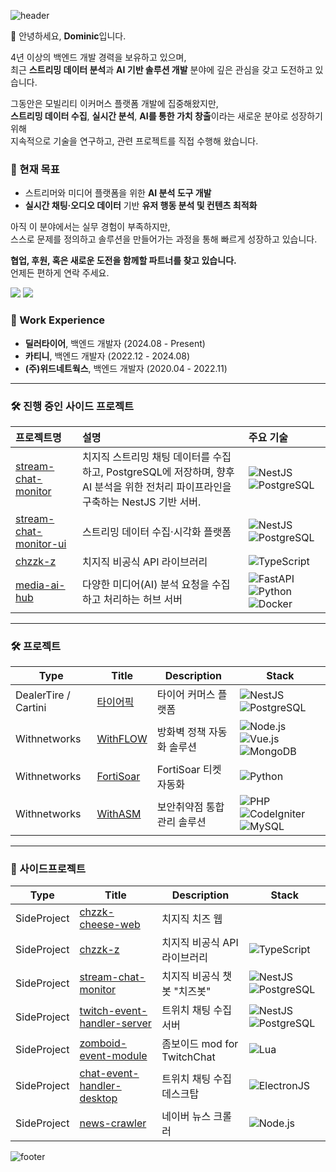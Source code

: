 ![header](https://capsule-render.vercel.app/api?type=waving&&color=gradient&height=100&section=header&fontSize=90)

👋 안녕하세요, **Dominic**입니다.

4년 이상의 백엔드 개발 경력을 보유하고 있으며,  
최근 **스트리밍 데이터 분석**과 **AI 기반 솔루션 개발** 분야에 깊은 관심을 갖고 도전하고 있습니다.

그동안은 모빌리티 이커머스 플랫폼 개발에 집중해왔지만,  
**스트리밍 데이터 수집**, **실시간 분석**, **AI를 통한 가치 창출**이라는 새로운 분야로 성장하기 위해  
지속적으로 기술을 연구하고, 관련 프로젝트를 직접 수행해 왔습니다.

### 🎯 현재 목표
- 스트리머와 미디어 플랫폼을 위한 **AI 분석 도구 개발**
- **실시간 채팅·오디오 데이터** 기반 **유저 행동 분석 및 컨텐츠 최적화**

아직 이 분야에서는 실무 경험이 부족하지만,  
스스로 문제를 정의하고 솔루션을 만들어가는 과정을 통해 빠르게 성장하고 있습니다.

**협업, 후원, 혹은 새로운 도전을 함께할 파트너를 찾고 있습니다.**  
언제든 편하게 연락 주세요.


<p>
  <a href="https://do-mi.tistory.com/" target="_blank"><img src="https://img.shields.io/badge/Blog-DD0B78?style=flat-square&logo=Tistory&logoColor=white"/></a>
  <a href="mailto:41@b41.kr" target="_blank"><img src="https://img.shields.io/badge/Email-EA4335?style=flat-square&logo=Gmail&logoColor=white"/></a>
</p>

### 💼 Work Experience

- **딜러타이어**, 백엔드 개발자 (2024.08 - Present)
- **카티니**, 백엔드 개발자 (2022.12 - 2024.08)
- **(주)위드네트웍스**, 백엔드 개발자 (2020.04 - 2022.11)

---

### 🛠️ 진행 중인 사이드 프로젝트

| 프로젝트명 | 설명 | 주요 기술 |
|:---|:---|:---|
| [stream-chat-monitor](https://github.com/doominkim/stream-chat-monitor) | 치지직 스트리밍 채팅 데이터를 수집하고, PostgreSQL에 저장하며, 향후 AI 분석을 위한 전처리 파이프라인을 구축하는 NestJS 기반 서버. | ![NestJS](https://img.shields.io/badge/Nestjs-ea2845?style=flat-square&logo=Nestjs&logoColor=white) ![PostgreSQL](https://img.shields.io/badge/postgreSQL-699eca?style=flat-square&logo=postgreSQL&logoColor=white) |
| [stream-chat-monitor-ui](https://github.com/doominkim/stream-chat-monitor-ui) | 스트리밍 데이터 수집·시각화 플랫폼 | ![NestJS](https://img.shields.io/badge/Nestjs-ea2845?style=flat-square&logo=Nestjs&logoColor=white) ![PostgreSQL](https://img.shields.io/badge/postgreSQL-699eca?style=flat-square&logo=postgreSQL&logoColor=white) |
| [chzzk-z](https://github.com/doominkim/chzzk-z?tab=readme-ov-file) | 치지직 비공식 API 라이브러리 | ![TypeScript](https://img.shields.io/badge/Typescript-3178C6?style=flat-square&logo=Typescript&logoColor=white) |
| [media-ai-hub](https://github.com/doominkim/media-ai-hub]) | 다양한 미디어(AI) 분석 요청을 수집하고 처리하는 허브 서버 | ![FastAPI](https://img.shields.io/badge/FastAPI-009688?style=flat-square&logo=FastAPI&logoColor=white) ![Python](https://img.shields.io/badge/Python-3776AB?style=flat-square&logo=Python&logoColor=white) ![Docker](https://img.shields.io/badge/Docker-2496ED?style=flat-square&logo=Docker&logoColor=white) |

---

### 🛠️ 프로젝트

| Type | Title | Description | Stack |
|------|-------|-------------|-------|
| DealerTire / Cartini | [타이어픽]() | 타이어 커머스 플랫폼 | ![NestJS](https://img.shields.io/badge/Nestjs-ea2845?style=flat-square&logo=Nestjs&logoColor=white) ![PostgreSQL](https://img.shields.io/badge/postgreSQL-699eca?style=flat-square&logo=postgreSQL&logoColor=white) |
| Withnetworks | [WithFLOW](https://www.withnetworks.com/withflow) | 방화벽 정책 자동화 솔루션 | ![Node.js](https://img.shields.io/badge/Node.js-7CB700?style=flat-square&logo=Node.js&logoColor=white) ![Vue.js](https://img.shields.io/badge/Vue.js-3FB27F?style=flat-square&logo=Vue.js&logoColor=white) ![MongoDB](https://img.shields.io/badge/MongoDB-118D4D?style=flat-square&logo=mongodb&logoColor=white) |
| Withnetworks | [FortiSoar](https://www.withnetworks.com/fortisoar) | FortiSoar 티켓 자동화 | ![Python](https://img.shields.io/badge/Python-D88700?style=flat-square&logo=Python&logoColor=white) |
| Withnetworks | [WithASM](https://www.withnetworks.com/withasm) | 보안취약점 통합관리 솔루션 | ![PHP](https://img.shields.io/badge/PHP-7175AA?style=flat-square&logo=PHP&logoColor=white) ![CodeIgniter](https://img.shields.io/badge/Codeigniter-E44A34?style=flat-square&logo=Codeigniter&logoColor=white) ![MySQL](https://img.shields.io/badge/MySQL-D88700?style=flat-square&logo=mysql&logoColor=white) |

---

### 🌱 사이드프로젝트

| Type | Title | Description | Stack |
|------|-------|-------------|-------|
| SideProject | [chzzk-cheese-web](https://github.com/doominkim/chzzk-cheese-web) | 치지직 치즈 웹 |  |
| SideProject | [chzzk-z](https://github.com/doominkim/chzzk-z?tab=readme-ov-file) | 치지직 비공식 API 라이브러리 | ![TypeScript](https://img.shields.io/badge/Typescript-3178C6?style=flat-square&logo=Typescript&logoColor=white) |
| SideProject | [stream-chat-monitor](https://github.com/doominkim/stream-chat-monitor) | 치지직 비공식 챗봇 "치즈봇" | ![NestJS](https://img.shields.io/badge/Nestjs-ea2845?style=flat-square&logo=Nestjs&logoColor=white) ![PostgreSQL](https://img.shields.io/badge/postgreSQL-699eca?style=flat-square&logo=postgreSQL&logoColor=white) |
| SideProject | [twitch-event-handler-server](https://github.com/doominkim/twitch-event-handler-server) | 트위치 채팅 수집 서버 | ![NestJS](https://img.shields.io/badge/Nestjs-ea2845?style=flat-square&logo=Nestjs&logoColor=white) ![PostgreSQL](https://img.shields.io/badge/postgreSQL-699eca?style=flat-square&logo=postgreSQL&logoColor=white) |
| SideProject | [zomboid-event-module]() | 좀보이드 mod for TwitchChat | ![Lua](https://img.shields.io/badge/Lua-7175AA?style=flat-square&logo=Lua&logoColor=white) |
| SideProject | [chat-event-handler-desktop]() | 트위치 채팅 수집 데스크탑 | ![ElectronJS](https://img.shields.io/badge/ElectronJS-7175AA?style=flat-square&logo=Electron&logoColor=white) |
| SideProject | [news-crawler]() | 네이버 뉴스 크롤러 | ![Node.js](https://img.shields.io/badge/Node.js-7CB700?style=flat-square&logo=Node.js&logoColor=white) |

</div>

![footer](https://capsule-render.vercel.app/api?type=waving&&color=gradient&height=100&section=footer&fontSize=90)

